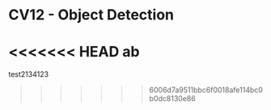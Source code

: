 # CV12 - Object Detection


<<<<<<< HEAD
ab
=======

test2134123
>>>>>>> 6006d7a9511bbc6f0018afe114bc0b0dc8130e86
